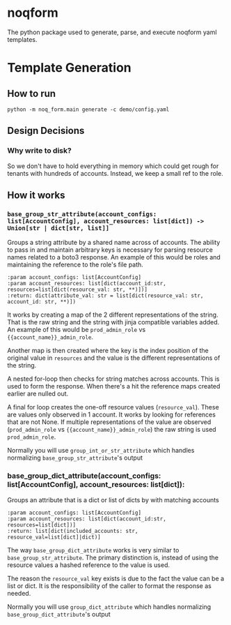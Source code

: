 # noqform
The python package used to generate, parse, and execute noqform yaml templates.

# Template Generation

## How to run
`python -m noq_form.main generate -c demo/config.yaml`

## Design Decisions
### Why write to disk?
So we don't have to hold everything in memory which could get rough for tenants with hundreds of accounts. Instead, we keep a small ref to the role.

## How it works

### `base_group_str_attribute(account_configs: list[AccountConfig], account_resources: list[dict]) -> Union[str | dict[str, list]]`
Groups a string attribute by a shared name across of accounts.
The ability to pass in and maintain arbitrary keys is necessary for parsing resource names related to a boto3 response.
An example of this would be roles and maintaining the reference to the role's file path. 

    :param account_configs: list[AccountConfig]
    :param account_resources: list[dict(account_id:str, resources=list[dict(resource_val: str, **)])]
    :return: dict(attribute_val: str = list[dict(resource_val: str, account_id: str, **)])

It works by creating a map of the 2 different representations of the string. 
That is the raw string and the string with jinja compatible variables added.
An example of this would be `prod_admin_role` vs `{{account_name}}_admin_role`.

Another map is then created where the key is the index position of the original value in `resources` and the value is the different representations of the string.

A nested for-loop then checks for string matches across accounts. This is used to form the response.
When there's a hit the reference maps created earlier are nulled out.

A final for loop creates the one-off resource values (`resource_val`). 
These are values only observed in 1 account. It works by looking for references that are not None.
If multiple representations of the value are observed (`prod_admin_role` vs `{{account_name}}_admin_role`) the raw string is used `prod_admin_role`.

Normally you will use `group_int_or_str_attribute` which handles normalizing `base_group_str_attribute`'s output


### base_group_dict_attribute(account_configs: list[AccountConfig], account_resources: list[dict]):
Groups an attribute that is a dict or list of dicts by with matching accounts

    :param account_configs: list[AccountConfig]
    :param account_resources: list[dict(account_id:str, resources=list[dict])]
    :return: list[dict(included_accounts: str, resource_val=list[dict]|dict)]

The way `base_group_dict_attribute` works is very similar to `base_group_str_attribute`.
The primary distinction is, instead of using the resource values a hashed reference to the value is used.

The reason the `resource_val` key exists is due to the fact the value can be a list or dict.
It is the responsibility of the caller to format the response as needed.

Normally you will use `group_dict_attribute` which handles normalizing `base_group_dict_attribute`'s output


